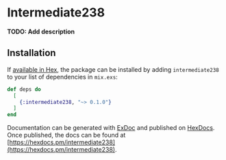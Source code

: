 # Intermediate238

**TODO: Add description**

## Installation

If [available in Hex](https://hex.pm/docs/publish), the package can be installed
by adding `intermediate238` to your list of dependencies in `mix.exs`:

```elixir
def deps do
  [
    {:intermediate238, "~> 0.1.0"}
  ]
end
```

Documentation can be generated with [ExDoc](https://github.com/elixir-lang/ex_doc)
and published on [HexDocs](https://hexdocs.pm). Once published, the docs can
be found at [https://hexdocs.pm/intermediate238](https://hexdocs.pm/intermediate238).


